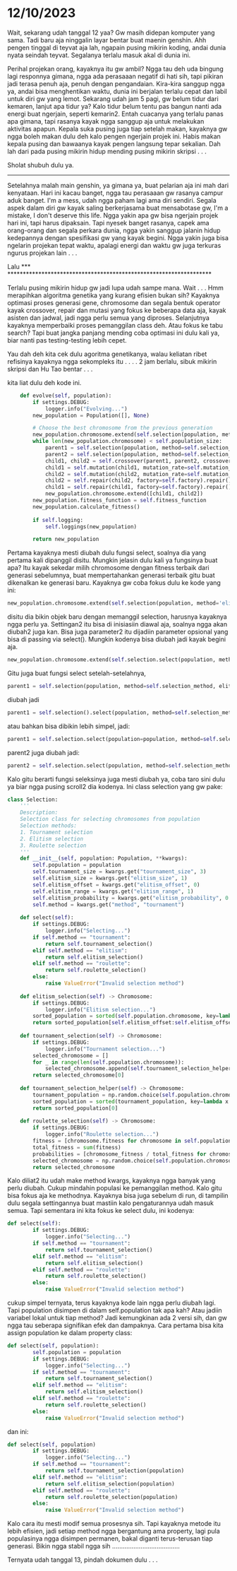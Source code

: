# 12/10/2023
Wait, sekarang udah tanggal 12 yaa? Gw masih didepan komputer yang sama. Tadi baru aja ninggalin layar bentar buat maenin genshin. Ahh pengen tinggal di teyvat aja lah, ngapain pusing mikirin koding, andai dunia nyata seindah teyvat. Segalanya terlalu masuk akal di dunia ini.

Perihal projekan orang, kayaknya itu gw ambil? Ngga tau deh uda bingung lagi responnya gimana, ngga ada perasaaan negatif di hati sih, tapi pikiran jadi terasa penuh aja, penuh dengan pengandaian. Kira-kira sanggup ngga ya, andai bisa menghentikan waktu, dunia ini berjalan terlalu cepat dan labil untuk diri gw yang lemot. Sekarang udah jam 5 pagi, gw belum tidur dari kemaren, lanjut apa tidur ya? Kalo tidur belum tentu pas bangun nanti ada energi buat ngerjain, seperti kemarin2. Entah cuacanya yang terlalu panas apa gimana, tapi rasanya kayak ngga sanggup aja untuk melakukan aktivitas apapun. Kepala suka pusing juga tiap setelah makan, kayaknya gw ngga boleh makan dulu deh kalo pengen ngerjain projek ini. Habis makan kepala pusing dan bawaanya kayak pengen langsung tepar sekalian. Dah lah dari pada pusing mikirin hidup mending pusing mikirin skripsi . . .

Sholat shubuh dulu ya.

---------------------

Setelahnya malah main genshin, ya gimana ya, buat pelarian aja ini mah dari kenyataan. Hari ini kacau banget, ngga tau perasaaan gw rasanya campur aduk banget. I'm a mess, udah ngga paham lagi ama diri sendiri. Segala aspek dalam diri gw kayak saling berkerjasama buat mensabotase gw, I'm a  mistake, I don't deserve this life. Ngga yakin apa gw bisa ngerjain projek hari ini, tapi harus dipaksain. Tapi nyesek banget rasanya, capek ama orang-orang dan segala perkara dunia, ngga yakin sanggup jalanin hidup kedepannya dengan spesifikasi gw yang kayak begini. Ngga yakin juga bisa ngelarin projekan tepat waktu, apalagi energi dan waktu gw juga terkuras ngurus projekan lain . . .

Lalu *** ******************************************************************

Terlalu pusing mikirin hidup gw jadi lupa udah sampe mana. Wait  . . .
Hmm merapihkan algoritma genetika yang kurang efisien bukan sih? Kayaknya optimasi proses generasi gene, chromosome dan segala bentuk operator kayak crossover, repair dan mutasi yang fokus ke beberapa data aja, kayak asisten dan jadwal, jadi ngga perlu semua yang diproses. Selanjutnya kayaknya memperbaiki proses pemanggilan class deh. Atau fokus ke tabu search? Tapi buat jangka panjang mending coba optimasi ini dulu kali ya, biar nanti pas testing-testing lebih cepet.

Yau dah deh kita cek dulu agoritma genetikanya, walau keliatan ribet refisinya kayaknya ngga sekompleks itu . . . . 2 jam berlalu, sibuk mikirin skripsi dan Hu Tao bentar . . .

kita liat dulu deh kode ini.

``` python
    def evolve(self, population):
        if settings.DEBUG:
            logger.info("Evolving...")
        new_population = Population([], None)

        # Choose the best chromosome from the previous generation
        new_population.chromosome.extend(self.selection(population, method='elitism', elitism_size=self.elitism_size, elitism_offset=self.elitism_offset, elitism_range=self.elitism_range, elitism_probability=self.elitism_probability).select())
        while len(new_population.chromosome) < self.population_size:
            parent1 = self.selection(population, method=self.selection_method, elitism_size=self.elitism_size, elitism_offset=self.elitism_offset, elitism_range=self.elitism_range, elitism_probability=self.elitism_probability).select()
            parent2 = self.selection(population, method=self.selection_method, elitism_size=self.elitism_size, elitism_offset=self.elitism_offset, elitism_range=self.elitism_range, elitism_probability=self.elitism_probability).select()
            child1, child2 = self.crossover(parent1, parent2, crossover_probability=self.crossover_probability, number_of_crossover_points=self.number_of_crossover_points).crossover()
            child1 = self.mutation(child1, mutation_rate=self.mutation_rate, mutation_size=self.mutation_size, factory=self.factory).mutate()
            child2 = self.mutation(child2, mutation_rate=self.mutation_rate, mutation_size=self.mutation_size, factory=self.factory).mutate()
            child2 = self.repair(child2, factory=self.factory).repair()
            child1 = self.repair(child1, factory=self.factory).repair()
            new_population.chromosome.extend([child1, child2])
        new_population.fitness_function = self.fitness_function
        new_population.calculate_fitness()
        
        if self.logging:
            self.loggings(new_population)

        return new_population
```

Pertama kayaknya mesti diubah dulu fungsi select, soalnya dia yang pertama kali dipanggil disitu. Mungkin jelasin dulu kali ya fungsinya buat apa? Itu kayak sekedar milih chromosome dengan fitness terbaik dari generasi sebelumnya, buat mempertahankan generasi terbaik gitu buat dikenalkan ke generasi baru. Kayaknya gw coba fokus dulu ke kode yang ini:
``` python
new_population.chromosome.extend(self.selection(population, method='elitism', elitism_size=self.elitism_size, elitism_offset=self.elitism_offset, elitism_range=self.elitism_range, elitism_probability=self.elitism_probability).select())
```

disitu dia bikin objek baru dengan memanggil selection, harusnya kayaknya ngga perlu ya. Settingan2 itu bisa di inisiasiin diawal aja, soalnya ngga akan diubah2 juga kan. Bisa juga parameter2 itu dijadiin parameter opsional yang bisa di passing via select(). Mungkin kodenya bisa diubah jadi kayak begini aja.
``` python
new_population.chromosome.extend(self.selection.select(population, method='elitism', elitism_size=self.elitism_size, elitism_offset=self.elitism_offset, elitism_range=self.elitism_range, elitism_probability=self.elitism_probability))
```

Gitu juga buat fungsi select setelah-setelahnya,
``` python
parent1 = self.selection(population, method=self.selection_method, elitism_size=self.elitism_size, elitism_offset=self.elitism_offset, elitism_range=self.elitism_range, elitism_probability=self.elitism_probability).select()
```

diubah jadi 

``` python
parent1 = self.selection().select(population, method=self.selection_method, elitism_size=self.elitism_size, elitism_offset=self.elitism_offset, elitism_range=self.elitism_range, elitism_probability=self.elitism_probability)
```

atau bahkan bisa dibikin lebih simpel, jadi:

``` python
parent1 = self.selection.select(population=population, method=self.selection_method)
```

parent2 juga diubah jadi:
``` python
parent2 = self.selection.select(population, method=self.selection_method)
```

Kalo gitu berarti fungsi seleksinya juga mesti diubah ya, coba taro sini dulu ya biar ngga pusing scroll2 dia kodenya.
Ini class selection yang gw pake:
``` python
class Selection:
    '''
    Description:
    Selection class for selecting chromosomes from population
    Selection methods:
    1. Tournament selection
    2. Elitism selection
    3. Roulette selection
    '''
    def __init__(self, population: Population, **kwargs):
        self.population = population
        self.tournament_size = kwargs.get("tournament_size", 3)
        self.elitism_size = kwargs.get("elitism_size", 1)
        self.elitism_offset = kwargs.get("elitism_offset", 0)
        self.elitism_range = kwargs.get("elitism_range", 1)
        self.elitism_probability = kwargs.get("elitism_probability", 0.5)
        self.method = kwargs.get("method", "tournament")
        
    def select(self):
        if settings.DEBUG:
            logger.info("Selecting...")
        if self.method == "tournament":
            return self.tournament_selection()
        elif self.method == "elitism":
            return self.elitism_selection()
        elif self.method == "roulette":
            return self.roulette_selection()
        else:
            raise ValueError("Invalid selection method")
    
    def elitism_selection(self) -> Chromosome:
        if settings.DEBUG:
            logger.info("Elitism selection...")
        sorted_population = sorted(self.population.chromosome, key=lambda x: x.fitness)
        return sorted_population[self.elitism_offset:self.elitism_offset + self.elitism_range]
    
    def tournament_selection(self) -> Chromosome:
        if settings.DEBUG:
            logger.info("Tournament selection...")
        selected_chromosome = []
        for _ in range(len(self.population.chromosome)):
            selected_chromosome.append(self.tournament_selection_helper())
        return selected_chromosome[0]
    
    def tournament_selection_helper(self) -> Chromosome:
        tournament_population = np.random.choice(self.population.chromosome, self.tournament_size)
        sorted_population = sorted(tournament_population, key=lambda x: x.fitness)
        return sorted_population[0]
    
    def roulette_selection(self) -> Chromosome:
        if settings.DEBUG:
            logger.info("Roulette selection...")
        fitness = [chromosome.fitness for chromosome in self.population.chromosome]
        total_fitness = sum(fitness)
        probabilities = [chromosome_fitness / total_fitness for chromosome_fitness in fitness]
        selected_chromosome = np.random.choice(self.population.chromosome, p=probabilities)
        return selected_chromosome
```

Kalo diliat2 itu udah make method kwargs, kayaknya ngga banyak yang perlu diubah. Cukup mindahin populasi ke pemanggilan method. Kalo gitu bisa fokus aja ke methodnya. Kayaknya bisa juga sebelum di run, di tampilin dulu segala settingannya buat mastiin kalo pengaturannya udah masuk semua. Tapi sementara ini kita fokus ke select dulu, ini kodenya: 

``` python
def select(self):
        if settings.DEBUG:
            logger.info("Selecting...")
        if self.method == "tournament":
            return self.tournament_selection()
        elif self.method == "elitism":
            return self.elitism_selection()
        elif self.method == "roulette":
            return self.roulette_selection()
        else:
            raise ValueError("Invalid selection method")
```

cukup simpel ternyata, terus kayaknya kode lain ngga perlu diubah lagi. Tapi population disimpen di dalam self.population tak apa kah? Atau jadiin variabel lokal untuk tiap method? Jadi kemungkinan ada 2 versi sih, dan gw ngga tau seberapa signifikan efek dan dampaknya. Cara pertama bisa kita assign population ke dalam property class:
``` python
def select(self, population):
		self.population = population
        if settings.DEBUG:
            logger.info("Selecting...")
        if self.method == "tournament":
            return self.tournament_selection()
        elif self.method == "elitism":
            return self.elitism_selection()
        elif self.method == "roulette":
            return self.roulette_selection()
        else:
            raise ValueError("Invalid selection method")
```

dan ini:
``` python
def select(self, population)
        if settings.DEBUG:
            logger.info("Selecting...")
        if self.method == "tournament":
            return self.tournament_selection(population)
        elif self.method == "elitism":
            return self.elitism_selection(population)
        elif self.method == "roulette":
            return self.roulette_selection(population)
        else:
            raise ValueError("Invalid selection method")
```

Kalo cara itu mesti modif semua prosesnya sih. Tapi kayaknya metode itu lebih efisien, jadi setiap method ngga bergantung ama property, lagi pula populasinya ngga disimpen permanen, bakal diganti terus-terusan tiap generasi. Bikin ngga stabil ngga sih ......................................

Ternyata udah tanggal 13, pindah dokumen dulu . . .